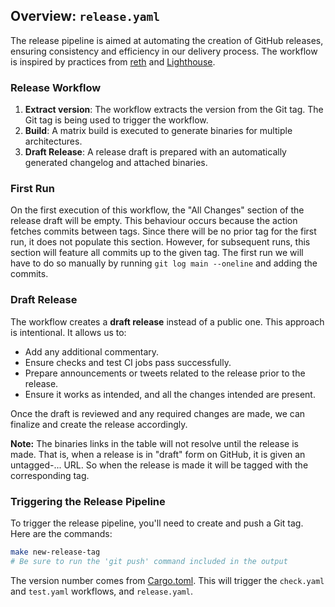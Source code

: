 ## Overview: `release.yaml`

The release pipeline is aimed at automating the creation of GitHub releases, ensuring consistency and efficiency in our delivery process. The workflow is inspired by practices from [reth](https://github.com/paradigmxyz/reth/blob/main/.github/workflows/release.yml) and  [Lighthouse](https://github.com/sigp/lighthouse/blob/693886b94176faa4cb450f024696cb69cda2fe58/.github/workflows/release.yml).

### Release Workflow

1. **Extract version**: The workflow extracts the version from the Git tag. The Git tag is being used to trigger the workflow.
2. **Build**: A matrix build is executed to generate binaries for multiple architectures.
3. **Draft Release**: A release draft is prepared with an automatically generated changelog and attached binaries.

### First Run

On the first execution of this workflow, the "All Changes" section of the release draft will be empty. This behaviour occurs because the action fetches commits between tags. Since there will be no prior tag for the first run, it does not populate this section. However, for subsequent runs, this section will feature all commits up to the given tag. The first run we will have to do so manually by running `git log main --oneline` and adding the commits. 

### Draft Release

The workflow creates a **draft release** instead of a public one. This approach is intentional. It allows us to:

- Add any additional commentary.
- Ensure checks and test CI jobs pass successfully.
- Prepare announcements or tweets related to the release prior to the release. 
- Ensure it works as intended, and all the changes intended are present.
  
Once the draft is reviewed and any required changes are made, we can finalize and create the release accordingly. 

**Note:** The binaries links in the table will not resolve until the release is made. That is, when a release is in "draft" form on GitHub, it is given an untagged-... URL. So when the release is made it will be tagged with the corresponding tag. 

### Triggering the Release Pipeline

To trigger the release pipeline, you'll need to create and push a Git tag. Here are the commands:

```bash
make new-release-tag
# Be sure to run the 'git push' command included in the output
```

The version number comes from [Cargo.toml](../Cargo.toml). This will trigger the `check.yaml` and `test.yaml` workflows, and `release.yaml`.